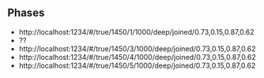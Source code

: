 ## Phases

- http://localhost:1234/#/true/1450/1/1000/deep/joined/0.73,0.15,0.87,0.62
- ??
- http://localhost:1234/#/true/1450/3/1000/deep/joined/0.73,0.15,0.87,0.62
- http://localhost:1234/#/true/1450/4/1000/deep/joined/0.73,0.15,0.87,0.62
- http://localhost:1234/#/true/1450/5/1000/deep/joined/0.73,0.15,0.87,0.62

